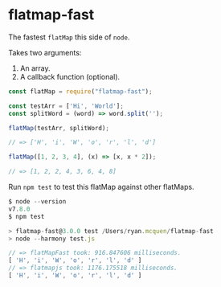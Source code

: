 # flatmap-fast

The fastest `flatMap` this side of `node`.

Takes two arguments:

  1. An array.
  2. A callback function (optional).

```javascript
const flatMap = require("flatmap-fast");

const testArr = ['Hi', 'World'];
const splitWord = (word) => word.split('');

flatMap(testArr, splitWord);

// => ['H', 'i', 'W', 'o', 'r', 'l', 'd']

flatMap([1, 2, 3, 4], (x) => [x, x * 2]);

// => [1, 2, 2, 4, 3, 6, 4, 8]
```

Run `npm test` to test this flatMap against other flatMaps.

```javascript
$ node --version
v7.8.0
$ npm test

> flatmap-fast@3.0.0 test /Users/ryan.mcquen/flatmap-fast
> node --harmony test.js

// => flatMapFast took: 916.847606 milliseconds.
[ 'H', 'i', 'W', 'o', 'r', 'l', 'd' ]
// => flatmapjs took: 1176.175518 milliseconds.
[ 'H', 'i', 'W', 'o', 'r', 'l', 'd' ]
```

